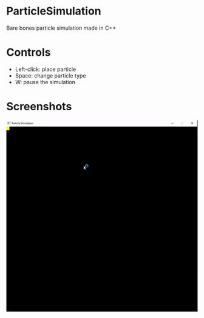 # ParticleSimulation
Bare bones particle simulation made in C++

# Controls
- Left-click: place particle
- Space: change particle type
- W: pause the simulation

# Screenshots
![GIF](Screenshots/nice.gif)
